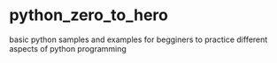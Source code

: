 # python_zero_to_hero
basic python samples and examples for begginers to practice different aspects of python programming
